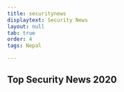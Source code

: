 ```yaml
---
title: securitynews
displaytext: Security News
layout: null
tab: true
order: 4
tags: Nepal

---
```



## Top Security News 2020

